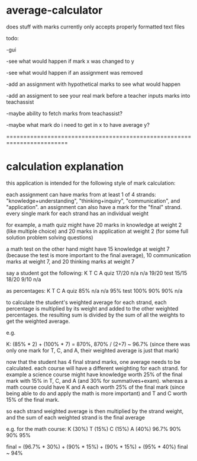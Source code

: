 # average-calculator
does stuff with marks
currently only accepts properly formatted text files

todo:

-gui

-see what would happen if mark x was changed to y

-see what would happen if an assignment was removed

-add an assignment with hypothetical marks to see what would happen

-add an assigment to see your real mark before a teacher inputs marks into teachassist

-maybe ability to fetch marks from teachassist?

-maybe what mark do i need to get in x to have average y?

========================================================================
# calculation explanation
this application is intended for the following style of mark calculation:

each assignment can have marks from at least 1 of 4 strands: "knowledge+understanding", "thinking+inquiry", "communication", and "application". an assignment can also have a mark for the "final" strand. every single mark for each strand has an individual weight

for example, a math quiz might have 20 marks in knowledge at weight 2 (like multiple choice) and 20 marks in application at weight 2 (for some full solution problem solving questions)

a math test on the other hand might have 15 knowledge at weight 7 (because the test is more important to the final average), 10 communication marks at weight 7, and 20 thinking marks at weight 7

say a student got the following:
      K     T     C     A
quiz  17/20 n/a   n/a   19/20
test  15/15 18/20 9/10  n/a

as percentages:
      K    T    C    A
quiz  85%  n/a  n/a  95%
test  100% 90%  90%  n/a

to calculate the student's weighted average for each strand, each percentage is multiplied by its weight and added to the other weighted percentages. the resulting sum is divided by the sum of all the weights to get the weighted average.

e.g.

K: (85% * 2) + (100% * 7) = 870%, 870% / (2+7) ~ 96.7%
(since there was only one mark for T, C, and A, their weighted average is just that mark)

now that the student has 4 final strand marks, one average needs to be calculated.
each course will have a different weighting for each strand. for example a science course might have knowledge worth 25% of the final mark with 15% in T, C, and A (and 30% for summatives+exam). whereas a math course could have K and A each worth 25% of the final mark (since being able to do and apply the math is more important) and T and C worth 15% of the final mark.

so each strand weighted average is then multiplied by the strand weight, and the sum of each weighted strand is the final average

e.g. for the math course:
K (30%) T (15%) C (15%) A (40%)
96.7%   90%     90%     95%

final = (96.7% * 30%) + (90% * 15%) + (90% * 15%) + (95% * 40%)
final ~ 94%
